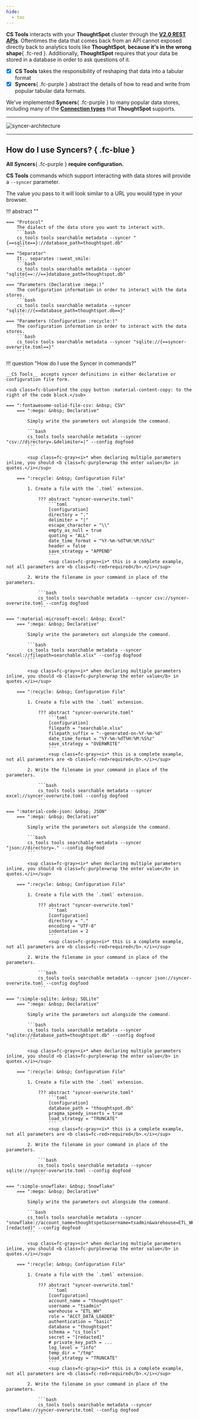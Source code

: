 ```yaml
---
hide:
  - toc
---
```


__CS Tools__ interacts with your __ThoughtSpot__ cluster through the [__V2.0 REST APIs__][ts-rest-apis]. Oftentimes the data that comes back from an API cannot exposed directly back to analytics tools like __ThoughtSpot__, __because it's in the wrong shape__{ .fc-red }. Additionally, __ThoughtSpot__ requires that your data be stored in a database in order to ask questions of it.

  - [x] __CS Tools__ takes the responsibility of reshaping that data into a tabular format
  - [x] __Syncers__{ .fc-purple } abstract the details of how to read and write from popular tabular data formats.

We've implemented __Syncers__{ .fc-purple } to many popular data stores, including many of the [__Connection types__][ts-cl-connections] that __ThoughtSpot__ supports.

---

![syncer-architecture](../../assets/images/syncer-architecture.svg)

---

## __How do I use Syncers?__ { .fc-blue }

__All__ __Syncers__{ .fc-purple } __require configuration.__

__CS Tools__ commands which support interacting with data stores will provide a `--syncer` parameter.

The value you pass to it will look similar to a URL you would type in your browser.

!!! abstract ""

    === "Protocol"
        The dialect of the data store you want to interact with.
        ```bash
        cs_tools tools searchable metadata --syncer "{==sqlite==}://database_path=thoughtspot.db"
        ```
    === "Separator"
        It.. separates :sweat_smile:
        ```bash
        cs_tools tools searchable metadata --syncer "sqlite{==://==}database_path=thoughtspot.db"
        ```
    === "Parameters (Declarative :mega:)"
        The configuration information in order to interact with the data stores.
        ```bash
        cs_tools tools searchable metadata --syncer "sqlite://{==database_path=thoughtspot.db==}"
        ```
    === "Parameters (Configuration :recycle:)"
        The configuration information in order to interact with the data stores.
        ```bash
        cs_tools tools searchable metadata --syncer "sqlite://{==syncer-overwrite.toml==}"
        ```

!!! question "How do I use the Syncer in commands?"

    __CS Tools__ accepts syncer definitions in either declarative or configuration file form.

    <sub class=fc-blue>Find the copy button :material-content-copy: to the right of the code block.</sub>

    === ":fontawesome-solid-file-csv: &nbsp; CSV"
        === ":mega: &nbsp; Declarative"

            Simply write the parameters out alongside the command.

            ```bash
            cs_tools tools searchable metadata --syncer "csv://directory=.&delimiter=|" --config dogfood
            ```

            <sup class=fc-gray><i>* when declaring multiple parameters inline, you should <b class=fc-purple>wrap the enter value</b> in quotes.</i></sup>

        === ":recycle: &nbsp; Configuration File"

            1. Create a file with the `.toml` extension.

                ??? abstract "syncer-overwrite.toml"
                    ```toml
                    [configuration]
                    directory = "."
                    delimiter = "|"
                    escape_character = "\\"
                    empty_as_null = true
                    quoting = "ALL"
                    date_time_format = "%Y-%m-%dT%H:%M:%S%z"
                    header = false
                    save_strategy = "APPEND"
                    ```
                    <sup class=fc-gray><i>* this is a complete example, not all parameters are <b class=fc-red>required</b>.</i></sup>

            2. Write the filename in your command in place of the parameters.

                ```bash
                cs_tools tools searchable metadata --syncer csv://syncer-overwrite.toml --config dogfood
                ```

    === ":material-microsoft-excel: &nbsp; Excel"
        === ":mega: &nbsp; Declarative"

            Simply write the parameters out alongside the command.

            ```bash
            cs_tools tools searchable metadata --syncer "excel://filepath=searchable.xlsx" --config dogfood
            ```

            <sup class=fc-gray><i>* when declaring multiple parameters inline, you should <b class=fc-purple>wrap the enter value</b> in quotes.</i></sup>

        === ":recycle: &nbsp; Configuration File"

            1. Create a file with the `.toml` extension.

                ??? abstract "syncer-overwrite.toml"
                    ```toml
                    [configuration]
                    filepath = "searchable.xlsx"
                    filepath_suffix = "--generated-on-%Y-%m-%d"
                    date_time_format = "%Y-%m-%dT%H:%M:%S%z"
                    save_strategy = "OVERWRITE"
                    ```
                    <sup class=fc-gray><i>* this is a complete example, not all parameters are <b class=fc-red>required</b>.</i></sup>

            2. Write the filename in your command in place of the parameters.

                ```bash
                cs_tools tools searchable metadata --syncer excel://syncer-overwrite.toml --config dogfood
                ```

    === ":material-code-json: &nbsp; JSON"
        === ":mega: &nbsp; Declarative"

            Simply write the parameters out alongside the command.

            ```bash
            cs_tools tools searchable metadata --syncer "json://directory=." --config dogfood
            ```

            <sup class=fc-gray><i>* when declaring multiple parameters inline, you should <b class=fc-purple>wrap the enter value</b> in quotes.</i></sup>

        === ":recycle: &nbsp; Configuration File"

            1. Create a file with the `.toml` extension.

                ??? abstract "syncer-overwrite.toml"
                    ```toml
                    [configuration]
                    directory = "."
                    encoding = "UTF-8"
                    indentation = 2
                    ```
                    <sup class=fc-gray><i>* this is a complete example, not all parameters are <b class=fc-red>required</b>.</i></sup>

            2. Write the filename in your command in place of the parameters.

                ```bash
                cs_tools tools searchable metadata --syncer json://syncer-overwrite.toml --config dogfood
                ```

    === ":simple-sqlite: &nbsp; SQLite"
        === ":mega: &nbsp; Declarative"

            Simply write the parameters out alongside the command.

            ```bash
            cs_tools tools searchable metadata --syncer "sqlite://database_path=thoughtspot.db" --config dogfood
            ```

            <sup class=fc-gray><i>* when declaring multiple parameters inline, you should <b class=fc-purple>wrap the enter value</b> in quotes.</i></sup>

        === ":recycle: &nbsp; Configuration File"

            1. Create a file with the `.toml` extension.

                ??? abstract "syncer-overwrite.toml"
                    ```toml
                    [configuration]
                    database_path = "thoughtspot.db"
                    pragma_speedy_inserts = true
                    load_strategy = "TRUNCATE"
                    ```
                    <sup class=fc-gray><i>* this is a complete example, not all parameters are <b class=fc-red>required</b>.</i></sup>

            2. Write the filename in your command in place of the parameters.

                ```bash
                cs_tools tools searchable metadata --syncer sqlite://syncer-overwrite.toml --config dogfood
                ```

    === ":simple-snowflake: &nbsp; Snowflake"
        === ":mega: &nbsp; Declarative"

            Simply write the parameters out alongside the command.

            ```bash
            cs_tools tools searchable metadata --syncer "snowflake://account_name=thoughtspot&username=tsadmin&warehouse=ETL_WH&role=ACCT_DATA_LOADER&authentication=basic&database=thoughtspot&schema=cs_tools&secret=[redacted]" --config dogfood
            ```

            <sup class=fc-gray><i>* when declaring multiple parameters inline, you should <b class=fc-purple>wrap the enter value</b> in quotes.</i></sup>

        === ":recycle: &nbsp; Configuration File"

            1. Create a file with the `.toml` extension.

                ??? abstract "syncer-overwrite.toml"
                    ```toml
                    [configuration]
                    account_name = "thoughtspot"
                    username = "tsadmin"
                    warehouse = "ETL_WH"
                    role = "ACCT_DATA_LOADER"
                    authentication = "basic"
                    database = "thoughtspot"
                    schema = "cs_tools"
                    secret = "[redacted]"
                    # private_key_path = ...
                    log_level = "info"
                    temp_dir = "/tmp"
                    load_strategy = "TRUNCATE"
                    ```
                    <sup class=fc-gray><i>* this is a complete example, not all parameters are <b class=fc-red>required</b>.</i></sup>

            2. Write the filename in your command in place of the parameters.

                ```bash
                cs_tools tools searchable metadata --syncer snowflake://syncer-overwrite.toml --config dogfood
                ```



[ts-rest-apis]: https://developers.thoughtspot.com/docs/rest-apiv2-reference
[ts-cl-connections]: https://docs.thoughtspot.com/cloud/latest/connections